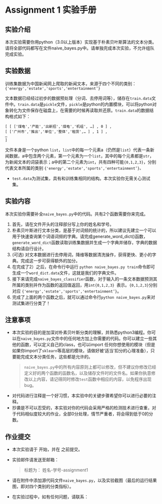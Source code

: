 # Assignment 1 实验手册
## 实验介绍
本次实验需要你用python（3.0以上版本）实现基于朴素贝叶斯算法的文本分类。请将全部代码都写在文件naive_bayes.py中。请单独完成本次实验，不允许组队完成实验。
## 实验数据
训练集数据为中国新闻网上爬取的新闻文本，来源于四个不同的类别：
`{'energy','estate','sports','entertainment’}`

文本数据已经经过初步的数据预处理（分词、去停用词等），储存在`train.data`文件中。`train.data`是`pickle`文件，`pickle`是python的内置模块，可以将python对象转化为文件保存在磁盘上，在需要的时候再读取并还原。`train.data`的数据结构格式如下：
```
[ [ ['煤电','产能','出新招','煤电','机组', …] , 0 ] ,  
[ ['广州市','推出','单位','整体','租赁',… ] , 1 ] , 
…
]
```
文件本身是一个python `list`，`list`中的每一个元素a（仍然是`list`）代表一条新闻数据，a中包含两个元素，第一个元素为一个`list`，其中的每个元素都是`str`，为新闻文本的词袋表示；a中的第二个元素为`int`，共有四种可能`{0,1,2,3}`，分别代表文本所属的类别
`{'energy','estate','sports','entertainment’}。`

+ `test.data`为测试集，具有和训练集相同的结构。本次实验你无需关心测试集。

## 实验内容
本次实验你需要补全`naive_bayes.py`中的代码。共有2个函数需要你来完成。

1. 首先，请在文件开头的注释部分写上你的姓名和学号。
1. 朴素贝叶斯进行文本分类，是基于对词频的统计的，所以建议先建立一个可以用于快速查询某个词语词频的字典。请完成generate_word_dict()函数，`generate_word_dict`函数读取训练集数据并生成一个字典并储存，字典的数据结构请自行设计。
1. (可选) 对文本数据进行去停用词，降维等数据清洗操作，获得更快、更小的字典。完成这一步可获得额外的加分。
1. 在完成了2）之后，在命令行中运行 `python naive_bayes.py train`命令即可生成一个`word_dict.data`文件，这就是我们的字典文件。
1.  接下来请完成`naive_bayes_classifier`函数，对于输入的一条文本数据预测其所属的类别并作为函数的返回值返回，用`int{0,1,2,3} `表示。`{0,1,2,3}`分别对应 `{'energy','estate','sports','entertainment’}`。
1.  完成了上面的两个函数之后，就可以通过命令行` python naive_bayes.py `来对测试集进行分类了！

## 注意事项
+ 本次实验的目的是加深对朴素贝叶斯分类的理解，并熟悉python3编程。你可以在`naive_bayes.py`文件中的任何地方加上你需要的代码。你可以建立一些其他的函数，可以定义自己的class，也可以import 任何你想使用的模块（但是如果你import了`sklearn`等高层的模块，请做好被‘适当’扣分的心理准备），只要能完成文本分类任务，这些都是允许的。
  > `naive_bayes.py`中的所有内容原则上都可以修改，但不建议你修改已经定义好的两个函数的函数名，以及储存文件时的文件名。如果你执意修改以上内容，请记得同时修改`test`函数中相应的内容，以免程序出现bug。
+ 对代码进行注释是一个好习惯，本实验中的关键步骤希望你可以进行必要的注释。
+ 抄袭是不可以忍受的，本实验对你的代码会采用严格的检测技术进行查重，对于代码相似度较大的作业，全部0分处理，情节严重者，将会得到低于0的分数。 

## 作业提交

+ 本次实验请于 开始，并在 之前提交。

* 实验邮件请发送至邮箱：
  > 标题为： 姓名-学号-assignment1

* 请在附件中添加源代码文件`naive_bayes.py`，以及实验截图（最后的运行结果图，即对四个类别的分类指标）。
* 在实验过程中，如有任何问题，请联系：
